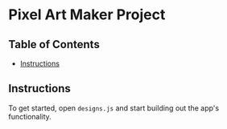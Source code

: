 # Pixel Art Maker Project

## Table of Contents

* [Instructions](#instructions)

## Instructions

To get started, open `designs.js` and start building out the app's functionality.

